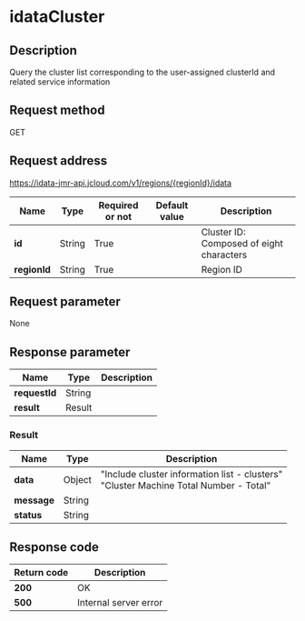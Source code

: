 # idataCluster


## Description
Query the cluster list corresponding to the user-assigned clusterId and related service information

## Request method
GET

## Request address
https://idata-jmr-api.jcloud.com/v1/regions/{regionId}/idata

|Name|Type|Required or not|Default value|Description|
|---|---|---|---|---|
|**id**|String|True| |Cluster ID: Composed of eight characters|
|**regionId**|String|True| |Region ID|

## Request parameter
None


## Response parameter
|Name|Type|Description|
|---|---|---|
|**requestId**|String| |
|**result**|Result| |


### Result
|Name|Type|Description|
|---|---|---|
|**data**|Object|"Include cluster information list - clusters"<br>"Cluster Machine Total Number - Total"<br>|
|**message**|String| |
|**status**|String| |

## Response code
|Return code|Description|
|---|---|
|**200**|OK|
|**500**|Internal server error|
